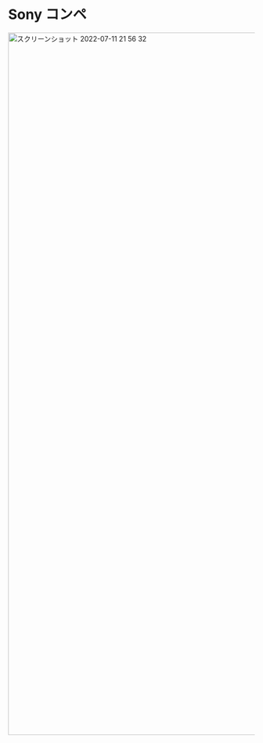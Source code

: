 # Sony コンペ

<img width="1431" alt="スクリーンショット 2022-07-11 21 56 32" src="https://user-images.githubusercontent.com/95354321/178269312-7ebc8e78-a95c-46cd-9793-54a9faade28a.png">
